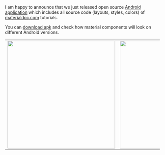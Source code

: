 I am happy to announce that we just released open source [Android application](https://github.com/materialdoc/materialdoc) which includes all source code (layouts, styles, colors) of [materialdoc.com](http://www.materialdoc.com) tutorials.

You can [download apk](https://play.google.com/store/apps/details?id=com.materialdoc) and check how material components will look on different Android versions.

<div>
    <table>
        <tr>
            <td>
                <img width="350" src="/images/screenshot-1-1.png">
             </td>
            <td>
                <img width="350" src="/images/screenshot-2-1.png">
             </td>
        </tr>
    </table>
</div>
